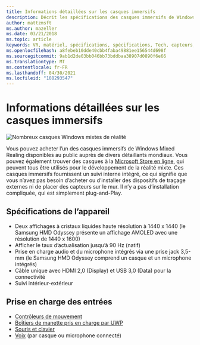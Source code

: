 ```yaml
---
title: Informations détaillées sur les casques immersifs
description: Décrit les spécifications des casques immersifs de Windows Mixed realisation, en distribuant VR avec le suivi interne (aucune configuration externe n’est requise).
author: mattzmsft
ms.author: mazeller
ms.date: 03/21/2018
ms.topic: article
keywords: VR, matériel, spécifications, spécifications, Tech, capteurs, optiques, affichage, casque de réalité mixte, casque de réalité virtuelle, qu’est-ce que la réalité virtuelle, les casques immersifs
ms.openlocfilehash: a8febeb10dde40cbb4faba49881ee156544d698f
ms.sourcegitcommit: 9ab1d2de03bb046bb73bddbaa38907d0890f6e66
ms.translationtype: MT
ms.contentlocale: fr-FR
ms.lasthandoff: 04/30/2021
ms.locfileid: "108293547"
---
```

# <a name="immersive-headset-hardware-details"></a>Informations détaillées sur les casques immersifs

![Nombreux casques Windows mixtes de réalité](images/MR-headsets.png)

Vous pouvez acheter l’un des casques immersifs de Windows Mixed Realing disponibles au public auprès de divers détaillants mondiaux. Vous pouvez également trouver des casques à la [Microsoft Store en ligne](https://www.microsoft.com/en-us/store/collections/AR-MR-VRheadsets), qui peuvent tous être utilisés pour le développement de la réalité mixte. Ces casques immersifs fournissent un suivi interne intégré, ce qui signifie que vous n’avez pas besoin d’acheter ou d’installer des dispositifs de traçage externes ni de placer des capteurs sur le mur. Il n’y a pas d’installation compliquée, qui est simplement plug-and-Play.

## <a name="device-specifications"></a>Spécifications de l’appareil

* Deux affichages à cristaux liquides haute résolution à 1440 x 1440 (le Samsung HMD Odyssey présente un affichage AMOLED avec une résolution de 1440 x 1600)
* Afficher le taux d’actualisation jusqu’à 90 Hz (natif)
* Prise en charge audio et du microphone intégrés via une prise jack 3,5-mm (le Samsung HMD Odyssey comprend un casque et un microphone intégrés)
* Câble unique avec HDMI 2,0 (Display) et USB 3,0 (Data) pour la connectivité
* Suivi intérieur-extérieur

## <a name="input-support"></a>Prise en charge des entrées

* [Contrôleurs de mouvement](../design/motion-controllers.md)
* [Boîtiers de manette pris en charge par UWP](hardware-accessories.md)
* [Souris et clavier](hardware-accessories.md)
* [Voix](../design/voice-input.md) (par casque ou microphone connecté)

